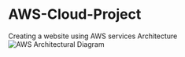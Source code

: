 # AWS-Cloud-Project
Creating a website using AWS services
Architecture
![AWS Architectural Diagram](https://github.com/yashdeored/AWS-Cloud-Project/assets/152061059/792751bb-54b5-4f36-b3b0-fb54d7ba759e)
